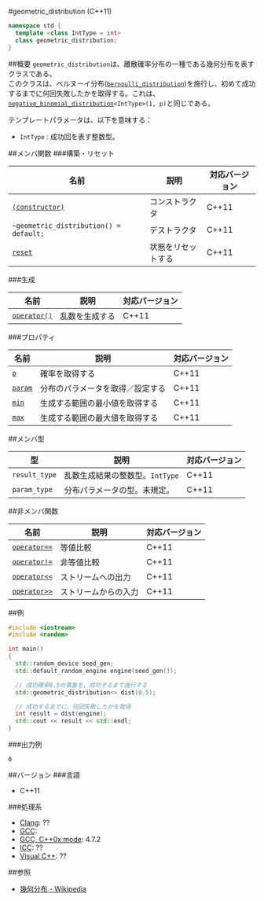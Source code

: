 #geometric_distribution (C++11)
```cpp
namespace std {
  template <class IntType = int>
  class geometric_distribution;
}
```

##概要
`geometric_distribution`は、離散確率分布の一種である幾何分布を表すクラスである。  
このクラスは、ベルヌーイ分布([`bernoulli_distribution`](./bernoulli_distribution.md))を施行し、初めて成功するまでに何回失敗したかを取得する。これは、[`negative_binomial_distribution`](./negative_binomial_distribution.md)`<IntType>(1, p)`と同じである。


テンプレートパラメータは、以下を意味する：

- `IntType` : 成功回を表す整数型。


##メンバ関数
###構築・リセット

| 名前 | 説明 | 対応バージョン |
|-----------------------------------------------------------------------|--------------------|-------|
| [`(constructor)`](./geometric_distribution/geometric_distribution.md) | コンストラクタ     | C++11 |
| `~geometric_distribution() = default;`                                | デストラクタ       | C++11 |
| [`reset`](./geometric_distribution/reset.md)                          | 状態をリセットする | C++11 |


###生成

| 名前 | 説明 | 対応バージョン |
|-----------------------------------------------------|----------------|-------|
| [`operator()`](./geometric_distribution/op_call.md) | 乱数を生成する | C++11 |


###プロパティ

| 名前 | 説明 | 対応バージョン |
|----------------------------------------------|----------------------------------|-------|
| [`p`](./geometric_distribution/p.md)         | 確率を取得する                   | C++11 |
| [`param`](./geometric_distribution/param.md) | 分布のパラメータを取得／設定する | C++11 |
| [`min`](./geometric_distribution/min.md)     | 生成する範囲の最小値を取得する   | C++11 |
| [`max`](./geometric_distribution/max.md)     | 生成する範囲の最大値を取得する   | C++11 |


##メンバ型

| 型 | 説明 | 対応バージョン |
|---------------|---------------------------------|-------|
| `result_type` | 乱数生成結果の整数型。`IntType` | C++11 |
| `param_type`  | 分布パラメータの型。未規定。    | C++11 |


##非メンバ関数

| 名前 | 説明 | 対応バージョン |
|----------------------------------------------------------|----------------------|-------|
| [`operator==`](./geometric_distribution/op_equal.md)     | 等値比較             | C++11 |
| [`operator!=`](./geometric_distribution/op_not_equal.md) | 非等値比較           | C++11 |
| [`operator<<`](./geometric_distribution/op_ostream.md)   | ストリームへの出力   | C++11 |
| [`operator>>`](./geometric_distribution/op_istream.md)   | ストリームからの入力 | C++11 |


##例
```cpp
#include <iostream>
#include <random>

int main()
{
  std::random_device seed_gen;
  std::default_random_engine engine(seed_gen());

  // 成功確率0.5の事象を、成功するまで施行する
  std::geometric_distribution<> dist(0.5);

  // 成功するまでに、何回失敗したかを取得
  int result = dist(engine);
  std::cout << result << std::endl;
}
```

###出力例
```
0
```


##バージョン
###言語
- C++11

###処理系
- [Clang](/implementation.md#clang): ??
- [GCC](/implementation.md#gcc): 
- [GCC, C++0x mode](/implementation.md#gcc): 4.7.2
- [ICC](/implementation.md#icc): ??
- [Visual C++](/implementation.md#visual_cpp): ??


##参照
- [幾何分布 - Wikipedia](http://ja.wikipedia.org/wiki/幾何分布)

